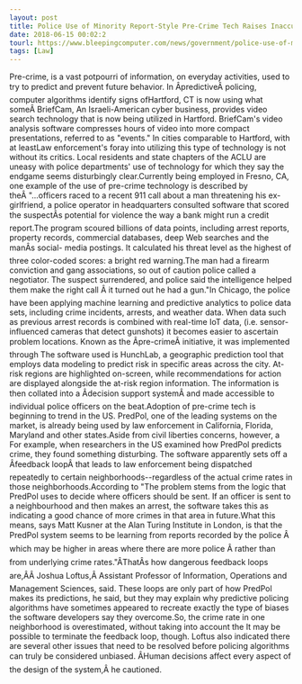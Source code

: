 ```yaml
---
layout: post
title: Police Use of Minority Report-Style Pre-Crime Tech Raises Inaccuracy Concerns
date: 2018-06-15 00:02:2
tourl: https://www.bleepingcomputer.com/news/government/police-use-of-minority-report-style-pre-crime-tech-raises-inaccuracy-concerns/
tags: [Law]
---
```

Pre-crime, is a vast potpourri of information, on everyday activities, used to try to predict and prevent future behavior. In ÂpredictiveÂ policing, computer algorithms identify signs ofHartford, CT is now using what someÂ BriefCam, An Israeli-American cyber business, provides video search technology that is now being utilized in Hartford. BriefCam's video analysis software compresses hours of video into more compact presentations, referred to as "events." In cities comparable to Hartford, with at leastLaw enforcement's foray into utilizing this type of technology is not without its critics. Local residents and state chapters of the ACLU are uneasy with police departments' use of technology for which they say the endgame seems disturbingly clear.Currently being employed in Fresno, CA, one example of the use of pre-crime technology is described by theÂ "...officers raced to a recent 911 call about a man threatening his ex-girlfriend, a police operator in headquarters consulted software that scored the suspectÂs potential for violence the way a bank might run a credit report.The program scoured billions of data points, including arrest reports, property records, commercial databases, deep Web searches and the manÂs social- media postings. It calculated his threat level as the highest of three color-coded scores: a bright red warning.The man had a firearm conviction and gang associations, so out of caution police called a negotiator. The suspect surrendered, and police said the intelligence helped them make the right call Â it turned out he had a gun."In Chicago, the police have been applying machine learning and predictive analytics to police data sets, including crime incidents, arrests, and weather data. When data such as previous arrest records is combined with real-time IoT data, (i.e. sensor-influenced cameras that detect gunshots) it becomes easier to ascertain problem locations. Known as the Âpre-crimeÂ initiative, it was implemented through The software used is HunchLab, a geographic prediction tool that employs data modeling to predict risk in specific areas across the city. At-risk regions are highlighted on-screen, while recommendations for action are displayed alongside the at-risk region information. The information is then collated into a Âdecision support systemÂ and made accessible to individual police officers on the beat.Adoption of pre-crime tech is beginning to trend in the US. PredPol, one of the leading systems on the market, is already being used by law enforcement in California, Florida, Maryland and other states.Aside from civil liberties concerns, however, a For example, when researchers in the US examined how PredPol predicts crime, they found something disturbing. The software apparently sets off a Âfeedback loopÂ that leads to law enforcement being dispatched repeatedly to certain neighborhoods--regardless of the actual crime rates in those neighborhoods.According to "The problem stems from the logic that PredPol uses to decide where officers should be sent. If an officer is sent to a neighbourhood and then makes an arrest, the software takes this as indicating a good chance of more crimes in that area in future.What this means, says Matt Kusner at the Alan Turing Institute in London, is that the PredPol system seems to be learning from reports recorded by the police Â which may be higher in areas where there are more police Â rather than from underlying crime rates."ÂThatÂs how dangerous feedback loops are,ÂÂ Joshua Loftus,Â Assistant Professor of Information, Operations and Management Sciences, said. These loops are only part of how PredPol makes its predictions, he said, but they may explain why predictive policing algorithms have sometimes appeared to recreate exactly the type of biases the software developers say they overcome.So, the crime rate in one neighborhood is overestimated, without taking into account the It may be possible to terminate the feedback loop, though. Loftus also indicated there are several other issues that need to be resolved before policing algorithms can truly be considered unbiased. ÂHuman decisions affect every aspect of the design of the system,Â he cautioned.